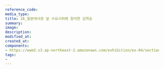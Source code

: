 ```yaml
---
reference_code:
media_type:
title: 16_일본대사관 앞 수요시위에 참석한 김학순
summary:
image:
description:
modified_at:
created_at:
components:
- https://wwm3.s3.ap-northeast-2.amazonaws.com/exhibition/ex-04/section-01-right/16_일본대사관+앞+수요시위에+참석한+김학순.jpg
tags:
-
---
```

